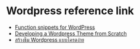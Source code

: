 # Wordpress reference link

* [Function snippets for WordPress](https://github.com/taniarascia/wp-functions)
* [Developing a Wordpress Theme from Scratch](https://www.taniarascia.com/developing-a-wordpress-theme-from-scratch/)
* [สร้างธีม Wordpress แบบโครตง่าย](https://r-non.com/coding/wordpress/%E0%B8%AA%E0%B8%A3%E0%B9%89%E0%B8%B2%E0%B8%87%E0%B8%98%E0%B8%B5%E0%B8%A1-wordpress-%E0%B9%81%E0%B8%9A%E0%B8%9A%E0%B9%82%E0%B8%84%E0%B8%A3%E0%B8%95%E0%B8%87%E0%B9%88%E0%B8%B2%E0%B8%A2)
